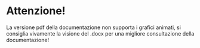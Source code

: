 # Attenzione!
La versione pdf della documentazione non supporta i grafici animati, si consiglia vivamente la visione del .docx per una migliore consultazione della documentazione!
